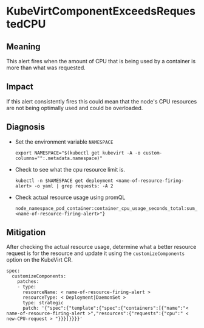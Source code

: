 # KubeVirtComponentExceedsRequestedCPU

## Meaning

This alert fires when the amount of CPU that is being used by a container is more than what was requested.

## Impact

If this alert consistently fires this could mean that the node's CPU resources are not being optimally used and could be overloaded.  

## Diagnosis

- Set the environment variable `NAMESPACE`
	```
	export NAMESPACE="$(kubectl get kubevirt -A -o custom-columns="":.metadata.namespace)"
	```

- Check to see what the cpu resource limit is.
	```
	kubectl -n $NAMESPACE get deployment <name-of-resource-firing-alert> -o yaml | grep requests: -A 2
	```

- Check actual resource usage using promQL
  ```  
  node_namespace_pod_container:container_cpu_usage_seconds_total:sum_rate{namespace="$NAMESPACE",container="<name-of-resource-firing-alert>"}
  ```

## Mitigation

After checking the actual resource usage, determine what a better resource request is for the resource and update it using the `customizeComponents` option on the KubeVirt CR. 

```
spec:
  customizeComponents:
    patches:
    - type:
      resourceName: < name-of-resource-firing-alert >
      resourceType: < Deployment|DaemonSet >
      type: strategic
      patch: '{"spec":{"template":{"spec":{"containers":[{"name":"< name-of-resource-firing-alert >","resources":{"requests":{"cpu":" < new-CPU-request > "}}}]}}}}'
```
